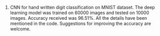 1. CNN for hand written digit classification on MNIST dataset. The deep learning model was trained on 60000 images and tested on
   10000 images. Accuracy received was 96.51%. All the details have been mentioned in the code. Suggestions for improving the accuracy
   are welcome. 
